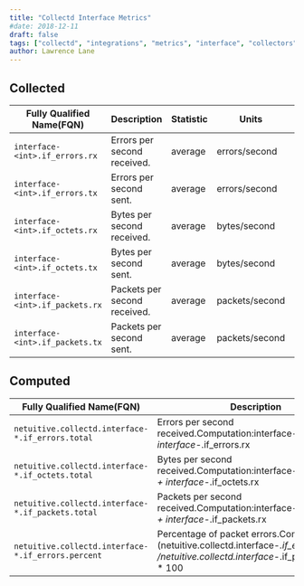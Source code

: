 ```yaml
---
title: "Collectd Interface Metrics"
#date: 2018-12-11
draft: false
tags: ["collectd", "integrations", "metrics", "interface", "collectors" ]
author: Lawrence Lane
---
```


## Collected
| Fully Qualified Name(FQN)     | Description                  | Statistic | Units          | Min | Max  | Sparse Data Strategy(SDS) | BASE | CORR | UTIL |
|-------------------------------|------------------------------|-----------|----------------|-----|------|---------------------------|------|------|------|
| `interface-<int>.if_errors.rx`  | Errors per second received.  | average   | errors/second  | 0   | none | none                      | yes  | no   | no   |
| `interface-<int>.if_errors.tx`  | Errors per second sent.      | average   | errors/second  | 0   | none | none                      | yes  | no   | no   |
| `interface-<int>.if_octets.rx`  | Bytes per second received.   | average   | bytes/second   | 0   | none | none                      | yes  | no   | no   |
| `interface-<int>.if_octets.tx`  | Bytes per second sent.       | average   | bytes/second   | 0   | none | none                      | yes  | no   | no   |
| `interface-<int>.if_packets.rx` | Packets per second received. | average   | packets/second | 0   | none | none                      | yes  | no   | no   |
| `interface-<int>.if_packets.tx` | Packets per second sent.     | average   | packets/second | 0   | none | none                      | yes  | no   | no   |

## Computed

| Fully Qualified Name(FQN)                       | Description                                                                                                                                   | Statistic | Units          | Min | Max  | BASE | CORR | UTIL |
|-------------------------------------------------|-----------------------------------------------------------------------------------------------------------------------------------------------|-----------|----------------|-----|------|------|------|------|
| `netuitive.collectd.interface-*.if_errors.total`   | Errors per second received.Computation:interface-*.if_errors.tx + interface-*.if_errors.rx                                                    | average   | errors/second  | 0   | none | yes  | no   | no   |
| `netuitive.collectd.interface-*.if_octets.total`   | Bytes per second received.Computation:interface-*.if_octets.tx + interface-*.if_octets.rx                                                     | average   | bytes/second   | 0   | none | yes  | no   | no   |
| `netuitive.collectd.interface-*.if_packets.total`  | Packets per second received.Computation:interface-*.if_packets.tx + interface-*.if_packets.rx                                                 | average   | packets/second | 0   | none | yes  | yes  | no   |
| `netuitive.collectd.interface-*.if_errors.percent` | Percentage of packet errors.Computation:(netuitive.collectd.interface-*.if_errors.total /netuitive.collectd.interface-*.if_packets.total) * 100 | average   | percent        | 0   | 100  | yes  | yes  | no   |
